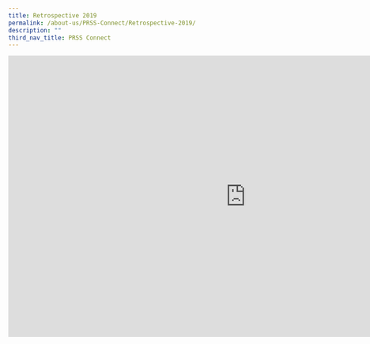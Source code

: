 ```yaml
---
title: Retrospective 2019
permalink: /about-us/PRSS-Connect/Retrospective-2019/
description: ""
third_nav_title: PRSS Connect
---
```

<iframe allowfullscreen="true" height="569" width="960" frameborder="0" src="https://docs.google.com/presentation/d/e/2PACX-1vTkk7RUo0Q8ThKiO77MogzY4YLP7un5zxxZ4cCxkKLf0-DUJRiq2iAln-AENOACK460giXLtRtTcHQO/embed?start=false&amp;loop=false&amp;delayms=3000"></iframe>